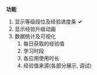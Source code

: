 **功能**
1. 显示等级段位及经验进度条  **✓**
2. 显示经验升级动画
3. 数据统计及可视化
	1. 每日获取的经验值
	2. 学习时段
	3. 各应用使用时长
	4. 经验值来源(各部分展示, 调试)
